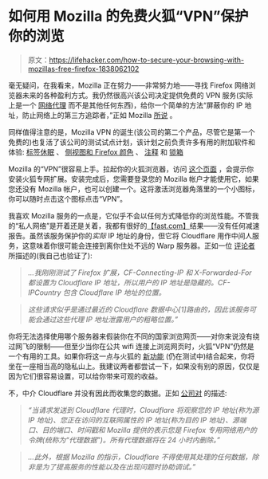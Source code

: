# 如何用 Mozilla 的免费火狐“VPN”保护你的浏览

> 原文：<https://lifehacker.com/how-to-secure-your-browsing-with-mozillas-free-firefox-1838062102>

毫无疑问，在我看来，Mozilla 正在努力——非常努力地——寻找 Firefox 网络浏览器未来的各种盈利方式。我仍然很高兴该公司决定提供免费的 VPN 服务(实际上是一个 [网络代理](https://news.ycombinator.com/item?id=20928445) 而不是其他任何东西)，给你一个简单的方法“屏蔽你的 IP 地址，防止网络上的第三方追踪者，”正如 Mozilla [所说](https://blog.mozilla.org/blog/2019/09/10/firefoxs-test-pilot-program-returns-with-firefox-private-network-beta/) 。



同样值得注意的是，Mozilla VPN 的诞生(该公司的第二个产品，尽管它是第一个免费的)也复活了该公司的测试试点计划，该计划之前负责许多有用的附加软件和体验: [标签休眠](https://lifehacker.com/test-out-firefoxs-new-tab-snoozing-feature-with-its-tes-1792714295) 、 [侧视图和 Firefox 颜色](https://lifehacker.com/how-to-get-firefoxs-new-side-view-and-color-changing-fe-1826616996) 、 [注释](https://lifehacker.com/sync-your-to-do-list-across-firefox-browsers-and-androi-1827513237) 和 [锁箱](https://lifehacker.com/the-ios-lockbox-app-lets-firefox-users-pull-up-their-pa-1827494462)

Mozilla 的“VPN”很容易上手。拉起你的火狐浏览器，访问 [这个页面](https://private-network.firefox.com) ，会提示你安装火狐专网扩展。安装完成后，您需要登录您的 Mozilla 帐户才能使用它，如果您还没有 Mozilla 帐户，也可以创建一个。这将激活浏览器角落里的一个小图标，你可以随时点击这个图标点击“VPN”。

我喜欢 Mozilla 服务的一点是，它似乎不会以任何方式降低你的浏览性能。不管我的“私人网络”是开着还是关着，我都有很好的[【fast.com】](https://fast.com)结果——没有任何减速报告。虽然该服务保护你的*实际* IP 地址的身份，但它将 Cloudflare 用作中间人服务，这意味着你很可能会连接到离你住处不远的 Warp 服务器。正如一位 [评论者](https://news.ycombinator.com/item?id=20935147) 所描述的(我自己也验证了):

> *...我刚刚测试了 Firefox 扩展，CF-Connecting-IP 和 X-Forwarded-For 都设置为 Cloudflare IP 地址，所以用户的 IP 地址是隐藏的。CF-IPCountry 包含 Cloudflare IP 地址的位置。*

> *这些请求似乎是通过最近的 Cloudflare 数据中心[1]路由的，因此该服务可能会通过这些代理 IP 地址泄露用户的粗略位置。”*

你将无法选择使用哪个服务器来假装你在不同的国家浏览网页——对你来说没有绕过网飞的限制——但至少当你在公共 wifi 连接上浏览网页时，火狐“VPN”仍然是一个有用的工具。如果你将这一点与火狐的 [新功能](https://lifehacker.com/how-to-enable-firefoxs-more-secure-dns-over-https-featu-1837986733) (仍在测试中)结合起来，你将坐在一座相当高的隐私山上。我建议两者都尝试一下，如果没有别的原因，仅仅是因为它们很容易设置，可以给你带来可观的收益。

不，中介 Cloudflare 并没有因此而收集您的数据。正如 [公司对](https://www.cloudflare.com/mozilla/firefox-private-network-privacy-notice/) 的描述:

> *“当请求发送到 Cloudflare 代理时，Cloudflare 将观察您的 IP 地址(称为源 IP 地址)、您正在访问的互联网属性的 IP 地址(称为目的 IP 地址)、源端口、目的端口、时间戳和 Mozilla 提供的表示您是 Firefox 专用网络用户的令牌(统称为“代理数据”)。所有代理数据将在 24 小时内删除。”*

> *...此外，根据 Mozilla 的指示，Cloudflare 不得使用其处理的任何数据，除非是为了提高服务的性能以及在出现问题时协助调试。”*
